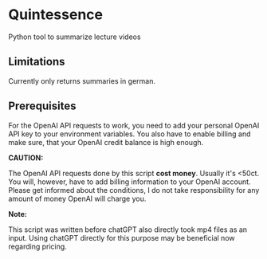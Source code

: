 # Quintessence
Python tool to summarize lecture videos

## Limitations
Currently only returns summaries in german. 

## Prerequisites
For the OpenAI API requests to work, you need to add your personal OpenAI API key to your environment variables.
You also have to enable billing and make sure, that your OpenAI credit balance is high enough.

**CAUTION:**

The OpenAI API requests done by this script **cost money**. Usually it's <50ct. You will, however, have to add billing information to your OpenAI account. Please get informed about the conditions, I do not take responsibility for any amount of money OpenAI will charge you. 

**Note:**

This script was written before chatGPT also directly took mp4 files as an input. Using chatGPT directly for this purpose may be beneficial now regarding pricing.
